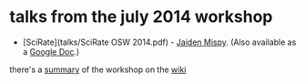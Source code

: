 talks from the july 2014 workshop
==

 * [SciRate](talks/SciRate OSW 2014.pdf) - [Jaiden Mispy](https://mispy.me/).
 (Also available as a [Google Doc](https://docs.google.com/presentation/d/1QMTtk2nDo_ldDcGUVIc5AuFs2Mx84n0KaYgDsoI93xw/edit#slide=id.p).)


there's a [summary](https://github.com/OpenScienceWorkshops/osw-material/wiki/Summary-of-the-July-2014-Melbourne-Open-Science-Workshop) of the workshop on the [wiki](https://github.com/OpenScienceWorkshops/osw-material/wiki)

